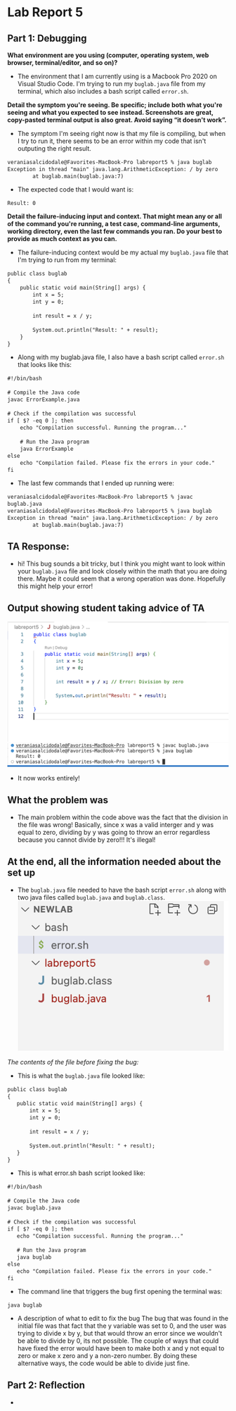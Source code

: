 # Lab Report 5
## Part 1: Debugging
**What environment are you using (computer, operating system, web browser, terminal/editor, and so on)?**
* The environment that I am currently using is a Macbook Pro 2020 on Visual Studio Code. I'm trying to run my `buglab.java` file from my terminal, which also includes a bash script called `error.sh`.

**Detail the symptom you're seeing. Be specific; include both what you're seeing and what you expected to see instead. Screenshots are great, copy-pasted terminal output is also great. Avoid saying “it doesn't work”.**
* The symptom I'm seeing right now is that my file is compiling, but when I try to run it, there seems to be an error within my code that isn't outputing the right result.
```
veraniasalcidodale@Favorites-MacBook-Pro labreport5 % java buglab
Exception in thread "main" java.lang.ArithmeticException: / by zero
        at buglab.main(buglab.java:7)
```
* The expected code that I would want is:
```
Result: 0
```

**Detail the failure-inducing input and context. That might mean any or all of the command you're running, a test case, command-line arguments, working directory, even the last few commands you ran. Do your best to provide as much context as you can.**
* The failure-inducing context would be my actual my `buglab.java` file that I'm trying to run from my terminal:
```
public class buglab 
{
    public static void main(String[] args) {
        int x = 5;
        int y = 0;
        
        int result = x / y;
        
        System.out.println("Result: " + result);
    }
}
```
* Along with my buglab.java file, I also have a bash script called `error.sh` that looks like this:
```
#!/bin/bash

# Compile the Java code
javac ErrorExample.java

# Check if the compilation was successful
if [ $? -eq 0 ]; then
    echo "Compilation successful. Running the program..."
    
    # Run the Java program
    java ErrorExample
else
    echo "Compilation failed. Please fix the errors in your code."
fi

```
* The last few commands that I ended up running were:
```
veraniasalcidodale@Favorites-MacBook-Pro labreport5 % javac buglab.java
veraniasalcidodale@Favorites-MacBook-Pro labreport5 % java buglab
Exception in thread "main" java.lang.ArithmeticException: / by zero
        at buglab.main(buglab.java:7)
```
## TA Response:
* hi! This bug sounds a bit tricky, but I think you might want to look within your `buglab.java` file and look closely within     the math that you are doing there. Maybe it could seem that a wrong operation was done.
  Hopefully this might help your error!

## Output showing student taking advice of TA
![Image](one.png)
![Image](two.png)

* It now works entirely!

## What the problem was
* The main problem within the code above was the fact that the division in the file was wrong! Basically, since x was a valid interger and y was equal to zero, dividing by y was going to throw an error regardless because you cannot divide by zero!!!
It's illegal!

## At the end, all the information needed about the set up
* The `buglab.java` file needed to have the bash script `error.sh` along with two java files called `buglab.java` and `buglab.class`.
 ![Image](three.png)
 
 *The contents of the file before fixing the bug:*
 * This is what the `buglab.java` file looked like:
 ```
 public class buglab 
{
    public static void main(String[] args) {
        int x = 5;
        int y = 0;
        
        int result = x / y; 
        
        System.out.println("Result: " + result);
    }
}

 ```
 * This is what error.sh bash script looked like:
 ```
 #!/bin/bash

# Compile the Java code
javac buglab.java

# Check if the compilation was successful
if [ $? -eq 0 ]; then
    echo "Compilation successful. Running the program..."
    
    # Run the Java program
    java buglab
else
    echo "Compilation failed. Please fix the errors in your code."
fi
 ```
 * The command line that triggers the bug first opening the terminal was:
 ```
 java buglab
 
 ```
 * A description of what to edit to fix the bug
 The bug that was found in the initial file was that fact that the y variable was set to 0, and the user was trying to divide x by y, but that would throw an error since we wouldn't be able to divide by 0, its not possible. The couple of ways that could have fixed the error would have been to make both x and y not equal to zero or make x zero and y a non-zero number. By doing these alternative ways, the code would be able to divide just fine.

## Part 2: Reflection
*
